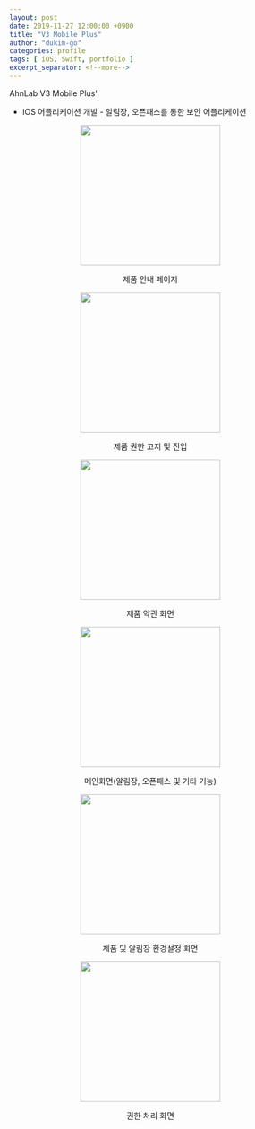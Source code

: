 ```yaml
---
layout: post
date: 2019-11-27 12:00:00 +0900
title: "V3 Mobile Plus"
author: "dukim-go"
categories: profile
tags: [ iOS, Swift, portfolio ]
excerpt_separator: <!--more-->
---
```


AhnLab V3 Mobile Plus' 
- iOS 어플리케이션 개발 - 알림장, 오픈패스를 통한 보안 어플리케이션

<div align="center">
    <img src="{{ "/assets/images/profile/V3 Mobile Plus/1.png"| relative_url }}" width="250"/>
    <p style="text-align:center">제품 안내 페이지</p>
</div>

<!--more-->

<div align="center">
    <img src="{{ "/assets/images/profile/V3 Mobile Plus/2.png"| relative_url }}" width="250"/>
    <p style="text-align:center">제품 권한 고지 및 진입</p>
</div>

<div align="center">
    <img src="{{ "/assets/images/profile/V3 Mobile Plus/3.png"| relative_url }}" width="250"/>
    <p style="text-align:center">제품 약관 화면</p>
</div>

<div align="center">
    <img src="{{ "/assets/images/profile/V3 Mobile Plus/4.png"| relative_url }}" width="250"/>
    <p style="text-align:center">메인화면(알림장, 오픈패스 및 기타 기능)</p>
</div>

<div align="center">
    <img src="{{ "/assets/images/profile/V3 Mobile Plus/5.png"| relative_url }}" width="250"/>
    <p style="text-align:center">제품 및 알림장 환경설정 화면</p>
</div>

<div align="center">
    <img src="{{ "/assets/images/profile/V3 Mobile Plus/6.png"| relative_url }}" width="250"/>
    <p style="text-align:center">권한 처리 화면</p>
</div>